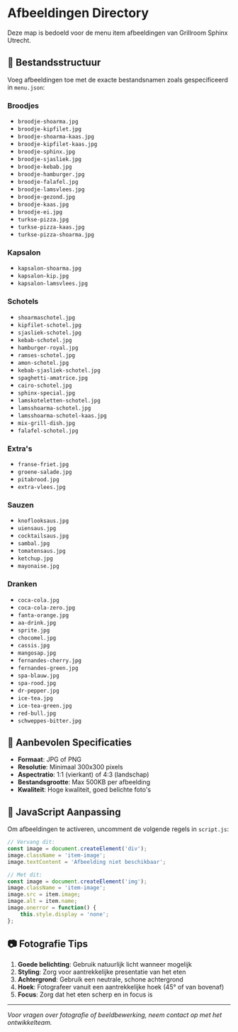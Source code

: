 # Afbeeldingen Directory

Deze map is bedoeld voor de menu item afbeeldingen van Grillroom Sphinx Utrecht.

## 📁 Bestandsstructuur

Voeg afbeeldingen toe met de exacte bestandsnamen zoals gespecificeerd in `menu.json`:

### Broodjes
- `broodje-shoarma.jpg`
- `broodje-kipfilet.jpg`
- `broodje-shoarma-kaas.jpg`
- `broodje-kipfilet-kaas.jpg`
- `broodje-sphinx.jpg`
- `broodje-sjasliek.jpg`
- `broodje-kebab.jpg`
- `broodje-hamburger.jpg`
- `broodje-falafel.jpg`
- `broodje-lamsvlees.jpg`
- `broodje-gezond.jpg`
- `broodje-kaas.jpg`
- `broodje-ei.jpg`
- `turkse-pizza.jpg`
- `turkse-pizza-kaas.jpg`
- `turkse-pizza-shoarma.jpg`

### Kapsalon
- `kapsalon-shoarma.jpg`
- `kapsalon-kip.jpg`
- `kapsalon-lamsvlees.jpg`

### Schotels
- `shoarmaschotel.jpg`
- `kipfilet-schotel.jpg`
- `sjasliek-schotel.jpg`
- `kebab-schotel.jpg`
- `hamburger-royal.jpg`
- `ramses-schotel.jpg`
- `amon-schotel.jpg`
- `kebab-sjasliek-schotel.jpg`
- `spaghetti-amatrice.jpg`
- `cairo-schotel.jpg`
- `sphinx-special.jpg`
- `lamskoteletten-schotel.jpg`
- `lamsshoarma-schotel.jpg`
- `lamsshoarma-schotel-kaas.jpg`
- `mix-grill-dish.jpg`
- `falafel-schotel.jpg`

### Extra's
- `franse-friet.jpg`
- `groene-salade.jpg`
- `pitabrood.jpg`
- `extra-vlees.jpg`

### Sauzen
- `knoflooksaus.jpg`
- `uiensaus.jpg`
- `cocktailsaus.jpg`
- `sambal.jpg`
- `tomatensaus.jpg`
- `ketchup.jpg`
- `mayonaise.jpg`

### Dranken
- `coca-cola.jpg`
- `coca-cola-zero.jpg`
- `fanta-orange.jpg`
- `aa-drink.jpg`
- `sprite.jpg`
- `chocomel.jpg`
- `cassis.jpg`
- `mangosap.jpg`
- `fernandes-cherry.jpg`
- `fernandes-green.jpg`
- `spa-blauw.jpg`
- `spa-rood.jpg`
- `dr-pepper.jpg`
- `ice-tea.jpg`
- `ice-tea-green.jpg`
- `red-bull.jpg`
- `schweppes-bitter.jpg`

## 📐 Aanbevolen Specificaties

- **Formaat**: JPG of PNG
- **Resolutie**: Minimaal 300x300 pixels
- **Aspectratio**: 1:1 (vierkant) of 4:3 (landschap)
- **Bestandsgrootte**: Max 500KB per afbeelding
- **Kwaliteit**: Hoge kwaliteit, goed belichte foto's

## 🔧 JavaScript Aanpassing

Om afbeeldingen te activeren, uncomment de volgende regels in `script.js`:

```javascript
// Vervang dit:
const image = document.createElement('div');
image.className = 'item-image';
image.textContent = 'Afbeelding niet beschikbaar';

// Met dit:
const image = document.createElement('img');
image.className = 'item-image';
image.src = item.image;
image.alt = item.name;
image.onerror = function() {
    this.style.display = 'none';
};
```

## 📷 Fotografie Tips

1. **Goede belichting**: Gebruik natuurlijk licht wanneer mogelijk
2. **Styling**: Zorg voor aantrekkelijke presentatie van het eten
3. **Achtergrond**: Gebruik een neutrale, schone achtergrond
4. **Hoek**: Fotografeer vanuit een aantrekkelijke hoek (45° of van bovenaf)
5. **Focus**: Zorg dat het eten scherp en in focus is

---

*Voor vragen over fotografie of beeldbewerking, neem contact op met het ontwikkelteam.* 